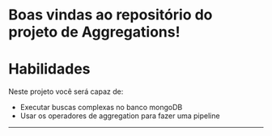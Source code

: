 # Boas vindas ao repositório do projeto de Aggregations!

# Habilidades
Neste projeto você será capaz de:
- Executar buscas complexas no banco mongoDB
- Usar os operadores de aggregation para fazer uma pipeline  

---
